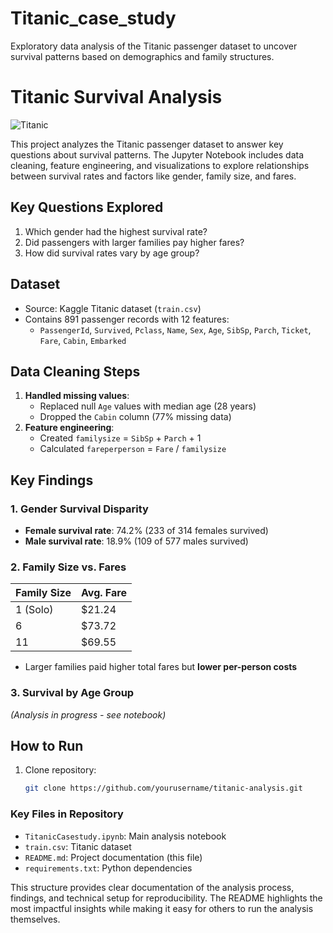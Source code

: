 # Titanic_case_study
Exploratory data analysis of the Titanic passenger dataset to uncover survival patterns based on demographics and family structures.
# Titanic Survival Analysis

![Titanic](https://upload.wikimedia.org/wikipedia/commons/thumb/f/fd/RMS_Titanic_3.jpg/800px-RMS_Titanic_3.jpg)

This project analyzes the Titanic passenger dataset to answer key questions about survival patterns. The Jupyter Notebook includes data cleaning, feature engineering, and visualizations to explore relationships between survival rates and factors like gender, family size, and fares.

## Key Questions Explored
1. Which gender had the highest survival rate?
2. Did passengers with larger families pay higher fares?
3. How did survival rates vary by age group?

## Dataset
- Source: Kaggle Titanic dataset (`train.csv`)
- Contains 891 passenger records with 12 features:
  - `PassengerId`, `Survived`, `Pclass`, `Name`, `Sex`, `Age`, `SibSp`, `Parch`, `Ticket`, `Fare`, `Cabin`, `Embarked`

## Data Cleaning Steps
1. **Handled missing values**:
   - Replaced null `Age` values with median age (28 years)
   - Dropped the `Cabin` column (77% missing data)
2. **Feature engineering**:
   - Created `familysize` = `SibSp` + `Parch` + 1
   - Calculated `fareperperson` = `Fare` / `familysize`

## Key Findings
### 1. Gender Survival Disparity
- **Female survival rate**: 74.2% (233 of 314 females survived)
- **Male survival rate**: 18.9% (109 of 577 males survived)

### 2. Family Size vs. Fares
| Family Size | Avg. Fare |
|-------------|-----------|
| 1 (Solo)    | $21.24   |
| 6           | $73.72   |
| 11          | $69.55   |

- Larger families paid higher total fares but **lower per-person costs**

### 3. Survival by Age Group
*(Analysis in progress - see notebook)*

## How to Run
1. Clone repository:
   ```bash
   git clone https://github.com/yourusername/titanic-analysis.git


### Key Files in Repository
- `TitanicCasestudy.ipynb`: Main analysis notebook
- `train.csv`: Titanic dataset
- `README.md`: Project documentation (this file)
- `requirements.txt`: Python dependencies

This structure provides clear documentation of the analysis process, findings, and technical setup for reproducibility. The README highlights the most impactful insights while making it easy for others to run the analysis themselves.
